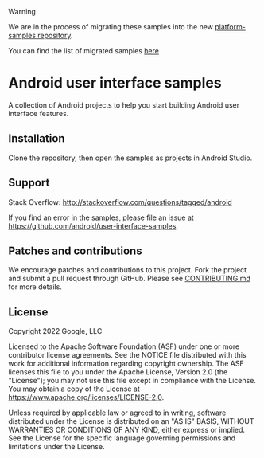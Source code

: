 > [!WARNING]
> We are in the process of migrating these samples into the new [platform-samples repository](https://github.com/android/platform-samples).
> 
> You can find the list of migrated samples [here](https://github.com/android/platform-samples/tree/main/samples/user-interface)

# Android user interface samples

A collection of Android projects to help you start building Android user interface features.

## Installation

Clone the repository, then open the samples as projects in Android Studio.

## Support

Stack Overflow: http://stackoverflow.com/questions/tagged/android

If you find an error in the samples, please file an issue at https://github.com/android/user-interface-samples.

## Patches and contributions

We encourage patches and contributions to this project. Fork the project and submit a pull request through GitHub. Please see [CONTRIBUTING.md](https://github.com/android/user-interface-samples/blob/main/CONTRIBUTING.md) for more details.

## License

Copyright 2022 Google, LLC

Licensed to the Apache Software Foundation (ASF) under one or more contributor license agreements. See the NOTICE file distributed with this work for additional information regarding copyright ownership. The ASF licenses this file to you under the Apache License, Version 2.0 (the "License"); you may not use this file except in compliance with the License. You may obtain a copy of the License at https://www.apache.org/licenses/LICENSE-2.0.

Unless required by applicable law or agreed to in writing, software distributed under the License is distributed on an "AS IS" BASIS, WITHOUT WARRANTIES OR CONDITIONS OF ANY KIND, either express or implied. See the License for the specific language governing permissions and limitations under the License.

